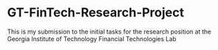# GT-FinTech-Research-Project
This is my submission to the initial tasks for the research position at the Georgia Institute of Technology Financial Technologies Lab
